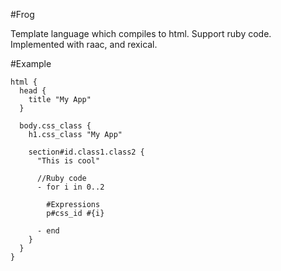 #Frog

Template language which compiles to html. Support ruby code.
Implemented with raac, and rexical.

#Example
```
html {
  head {
    title "My App"
  }

  body.css_class {
    h1.css_class "My App"

    section#id.class1.class2 {
      "This is cool"

      //Ruby code
      - for i in 0..2

        #Expressions
        p#css_id #{i}

      - end
    }
  }
}

```
